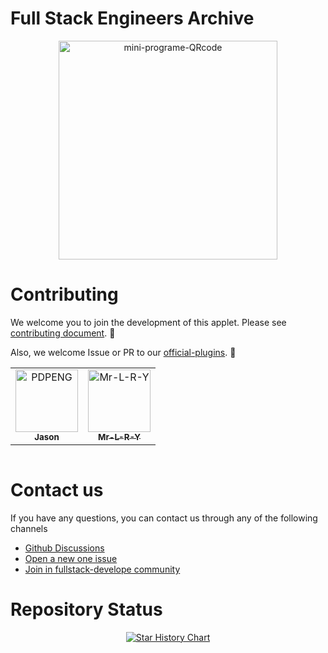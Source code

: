 # Full Stack Engineers Archive

<div align="center">
  <img src="https://user-images.githubusercontent.com/86602255/169729717-13c3c778-3de1-48ff-9933-ae07523a140e.jpg" width="350" alt="mini-programe-QRcode">
</div>

# Contributing

We welcome you to join the development of this applet. Please see [contributing document](https://github.com/appletdevelop/full-stack/tree/main/docs/CONTRIBUTING.md). 🤗

Also, we welcome Issue or PR to our [official-plugins](https://github.com/appletdevelop). 🐛

<!-- readme: collaborators,contributors -start -->
<table>
<tr>
    <td align="center">
        <a href="https://github.com/PDPENG">
            <img src="https://avatars.githubusercontent.com/u/86602255?v=4" width="100;" alt="PDPENG"/>
            <br />
            <sub><b>Jason</b></sub>
        </a>
    </td>
    <td align="center">
        <a href="https://github.com/Mr-L-R-Y">
            <img src="https://avatars.githubusercontent.com/u/77771186?v=4" width="100;" alt="Mr-L-R-Y"/>
            <br />
            <sub><b>Mr-L-R-Y</b></sub>
        </a>
    </td></tr>
</table>
<!-- readme: collaborators,contributors -end -->

<!-- readme: bots -start -->
<table>
</table>
<!-- readme: bots -end -->

# Contact us

If you have any questions, you can contact us through any of the following channels

- [Github Discussions](https://github.com/appletdevelop/full-stack/discussions)
- [Open a new one issue](https://github.com/appletdevelop/full-stack/issues)
- [Join in fullstack-develope community](https://gitter.im/fullstack-develope/community)

# Repository Status

<div align="center">
  <a href="https://pdpeng.github.io">
    <img src="https://api.star-history.com/svg?repos=appletdevelop/full-stack&type=Date" alt="Star History Chart">
  </a>
</div>

